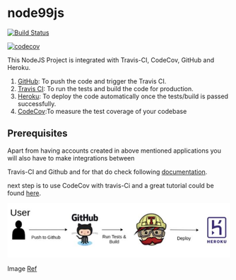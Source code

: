 # node99js


[![Build Status](https://travis-ci.com/kaizen-c/node99js.svg?branch=main)](https://travis-ci.com/kaizen-c/node99js)

[![codecov](https://codecov.io/gh/kaizen-c/node99js/branch/main/graph/badge.svg?token=O1Q7P8MZA5)](https://codecov.io/gh/kaizen-c/node99js)


This NodeJS Project is integrated with Travis-CI, CodeCov, GitHub and Heroku.

1. [GitHub](https://github.com/): To push the code and trigger the Travis CI.
2. [Travis CI](https://travis-ci.com/): To run the tests and build the code for production.
3. [Heroku](https://www.heroku.com/): To deploy the code automatically once the tests/build is passed successfully.
4. [CodeCov](https://codecov.io/):To measure the test coverage of your codebase

## Prerequisites

Apart from having accounts created in above mentioned applications you will also have to make integrations between 

Travis-CI and Github and for that do check following [documentation](https://docs.travis-ci.com/user/tutorial/#to-get-started-with-travis-ci-using-github). 

next step is to use CodeCov with travis-Ci and a great tutorial could be found [here](https://dev.to/j0nimost/using-codecov-with-travis-ci-pytest-cov-1dfj).

![Alt text](Travis_Github_integration.jpeg?raw=true "Title")

Image [Ref](https://blog.bitsrc.io/automate-your-deployment-on-heroku-eba486b95470)
